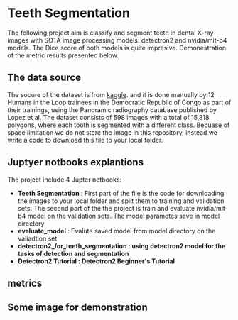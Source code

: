 <h1> Teeth Segmentation</h1>

The following project aim is classify and segment teeth in dental X-ray images
with SOTA image processing models: detectron2 and nvidia/mit-b4 models.
The Dice score of both models is quite impresive. Demonestration
of the metric results presented below. 

<h2> The data source </h2>

The socure of the dataset is from [kaggle](https://www.kaggle.com/datasets/humansintheloop/teeth-segmentation-on-dental-x-ray-images).
and it is done manually by 12 Humans in the Loop trainees in the Democratic Republic of Congo as part of their trainings, 
using the Panoramic radiography database published by Lopez et al.
The dataset consists of 598 images with a total of 15,318 polygons, where each tooth is segmented with a different class.
Becuase of space limitation we do not store the image in this repository, instead we write a code to download this file to your local folder.

<h2> Juptyer notbooks explantions </h2>

The project include 4 Jupter notbooks:
<ul>
  <li> <b>Teeth Segmentation</b> : First part of the file is the code for downloading the images to your local folder and split them to training and validation sets.
    The second part of the the project is train and evaluate nvidia/mit-b4 model on the validation sets. The model parametes save in model directory </li>
  <li> <b> evaluate_model</b> : Evalute saved model from model directory on the valiadtion set </li>
  <li> <b> detectron2_for_teeth_segmentation <b>: using detectron2 model for the tasks of detection and segmentation </li> 
  <li><b> Detectron2 Tutorial</b> : Detectron2 Beginner's Tutorial </li>
</ul>

<h2> metrics </h2>

<h2> Some image for demonstration </h2>
